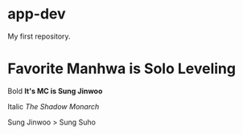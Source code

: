 # app-dev
My first repository.

# Favorite Manhwa is Solo Leveling

Bold	**It's MC is Sung Jinwoo**

Italic	*The Shadow Monarch*

Sung Jinwoo	> Sung Suho

